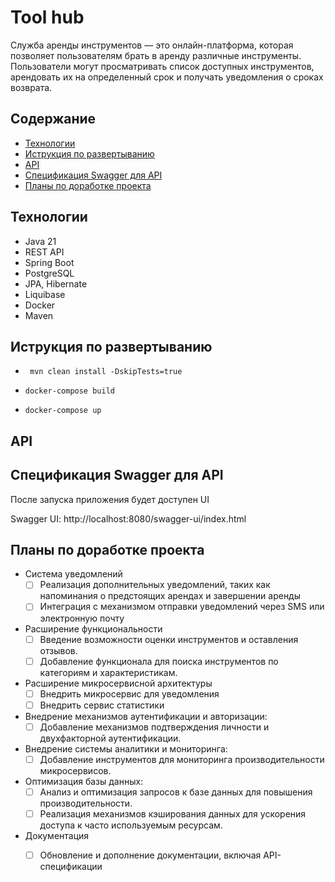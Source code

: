 # Tool hub

Служба аренды инструментов — это онлайн-платформа, которая позволяет пользователям брать в аренду различные инструменты.
Пользователи могут просматривать список доступных инструментов, арендовать их на определенный срок и получать уведомления о сроках возврата.
## Содержание

- [Технологии](#технологии)
- [Иструкция по развертыванию](#иструкция-по-развертыванию)
- [API](#api)
- [Спецификация Swagger для API](#спецификация-swagger-для-api)
- [Планы по доработке проекта](#планы-по-доработке-проекта)

## Технологии
- Java 21
- REST API
- Spring Boot
- PostgreSQL
- JPA, Hibernate
- Liquibase
- Docker
- Maven

## Иструкция по развертыванию 
*  ```shell
    mvn clean install -DskipTests=true 
   ```

* ```shell
  docker-compose build
  ```
  
* ```shell
  docker-compose up
  ```

## API


## Спецификация Swagger для API
После запуска приложения будет доступен UI

Swagger UI: http://localhost:8080/swagger-ui/index.html

## Планы по доработке проекта

- Система уведомлений
  - [ ] Реализация дополнительных уведомлений, таких как напоминания о предстоящих арендах и завершении аренды
  - [ ] Интеграция с механизмом отправки уведомлений через SMS или электронную почту
- Расширение функциональности
  - [ ] Введение возможности оценки инструментов и оставления отзывов.
  - [ ] Добавление функционала для поиска инструментов по категориям и характеристикам.
- Расширение микросервисной архитектуры
  - [ ] Внедрить микросервис для уведомления
  - [ ] Внедрить сервис статистики
- Внедрение механизмов аутентификации и авторизации:
  - [ ] Добавление механизмов подтверждения личности и двухфакторной аутентификации.
- Внедрение системы аналитики и мониторинга:
    - [ ]  Добавление инструментов для мониторинга производительности микросервисов.
- Оптимизация базы данных:
   - [ ] Анализ и оптимизация запросов к базе данных для повышения производительности.
   - [ ] Реализация механизмов кэширования данных для ускорения доступа к часто используемым ресурсам.
- Документация
  - [ ] Обновление и дополнение документации, включая API-спецификации



